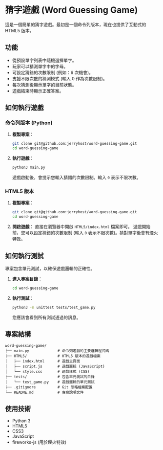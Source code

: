 # 猜字遊戲 (Word Guessing Game)

這是一個簡單的猜字遊戲。最初是一個命令列版本，現在也提供了互動式的 HTML5 版本。

## 功能

*   從預設單字列表中隨機選擇單字。
*   玩家可以猜測單字中的字母。
*   可設定猜錯的次數限制 (例如：6 次機會)。
*   支援不限次數的猜測模式 (輸入 0 作為次數限制)。
*   每次猜測後顯示單字的目前狀態。
*   遊戲結束時顯示正確答案。

## 如何執行遊戲

### 命令列版本 (Python)

1.  **複製專案**：
    ```bash
    git clone git@github.com:jerryhost/word-guessing-game.git
    cd word-guessing-game
    ```

2.  **執行遊戲**：
    ```bash
    python3 main.py
    ```
    遊戲啟動後，會提示您輸入猜錯的次數限制。輸入 `0` 表示不限次數。

### HTML5 版本

1.  **複製專案**：
    ```bash
    git clone git@github.com:jerryhost/word-guessing-game.git
    cd word-guessing-game
    ```

2.  **開啟遊戲**：
    直接在瀏覽器中開啟 `HTML5/index.html` 檔案即可。
    遊戲開始前，您可以設定猜錯的次數限制 (輸入 `0` 表示不限次數)。猜對單字後會有煙火特效。

## 如何執行測試

專案包含單元測試，以確保遊戲邏輯的正確性。

1.  **進入專案目錄**：
    ```bash
    cd word-guessing-game
    ```

2.  **執行測試**：
    ```bash
    python3 -m unittest tests/test_game.py
    ```
    您應該會看到所有測試通過的訊息。

## 專案結構

```
word-guessing-game/
├── main.py             # 命令列遊戲的主要邏輯程式碼
├── HTML5/              # HTML5 版本的遊戲檔案
│   ├── index.html      # 遊戲主頁面
│   ├── script.js       # 遊戲邏輯 (JavaScript)
│   └── style.css       # 遊戲樣式 (CSS)
├── tests/              # 包含單元測試的目錄
│   └── test_game.py    # 遊戲邏輯的單元測試
├── .gitignore          # Git 忽略檔案配置
└── README.md           # 專案說明文件
```

## 使用技術

*   Python 3
*   HTML5
*   CSS3
*   JavaScript
*   fireworks-js (用於煙火特效)